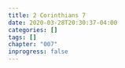 ```yaml
---
title: 2 Corinthians 7
date: 2020-03-28T20:30:37-04:00
categories: []
tags: []
chapter: "007"
inprogress: false
---
```


